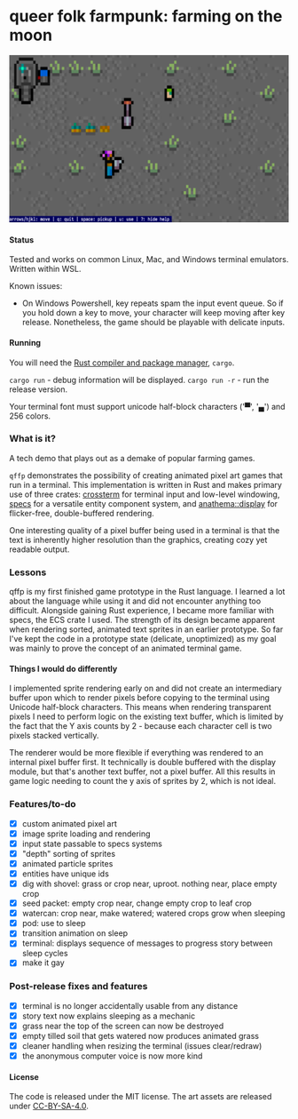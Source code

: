 # queer folk farmpunk: farming on the moon

![screenshot](res/screenshot.png)

#### Status

Tested and works on common Linux, Mac, and Windows terminal emulators. Written within WSL.

Known issues:
- On Windows Powershell, key repeats spam the input event queue. So if you hold down a key to move, your character will keep moving after key release. Nonetheless, the game should be playable with delicate inputs.

#### Running

You will need the [Rust compiler and package manager](https://doc.rust-lang.org/cargo/getting-started/installation.html), `cargo`.

`cargo run` - debug information will be displayed.
`cargo run -r` - run the release version.

Your terminal font must support unicode half-block characters ('▀', '▄') and 256 colors.

### What is it?

A tech demo that plays out as a demake of popular farming games.

`qffp` demonstrates the possibility of creating animated pixel art games that run in a terminal. This implementation is written in Rust and makes primary use of three crates: [crossterm](https://github.com/crossterm-rs/crossterm) for terminal input and low-level windowing, [specs](https://github.com/amethyst/specs) for a versatile entity component system, and [anathema::display](https://github.com/togglebyte/anathema) for flicker-free, double-buffered rendering.

One interesting quality of a pixel buffer being used in a terminal is that the text is inherently higher resolution than the graphics, creating cozy yet readable output.

### Lessons

qffp is my first finished game prototype in the Rust language. I learned a lot about the language while using it and did not encounter anything too difficult. Alongside gaining Rust experience, I became more familiar with specs, the ECS crate I used. The strength of its design became apparent when rendering sorted, animated text sprites in an earlier prototype. So far I've kept the code in a prototype state (delicate, unoptimized) as my goal was mainly to prove the concept of an animated terminal game.

#### Things I would do differently

I implemented sprite rendering early on and did not create an intermediary buffer upon which to render pixels before copying to the terminal using Unicode half-block characters. This means when rendering transparent pixels I need to perform logic on the existing text buffer, which is limited by the fact that the Y axis counts by 2 - because each character cell is two pixels stacked vertically.

The renderer would be more flexible if everything was rendered to an internal pixel buffer first. It technically is double buffered with the display module, but that's another text buffer, not a pixel buffer. All this results in game logic needing to count the y axis of sprites by 2, which is not ideal.

### Features/to-do

- [x] custom animated pixel art
- [x] image sprite loading and rendering
- [x] input state passable to specs systems
- [x] "depth" sorting of sprites
- [x] animated particle sprites
- [x] entities have unique ids
- [x] dig with shovel: grass or crop near, uproot. nothing near, place empty crop
- [x] seed packet: empty crop near, change empty crop to leaf crop
- [x] watercan: crop near, make watered; watered crops grow when sleeping
- [x] pod: use to sleep
- [x] transition animation on sleep
- [x] terminal: displays sequence of messages to progress story between sleep cycles
- [x] make it gay

### Post-release fixes and features

- [x] terminal is no longer accidentally usable from any distance
- [x] story text now explains sleeping as a mechanic
- [x] grass near the top of the screen can now be destroyed
- [x] empty tilled soil that gets watered now produces animated grass
- [x] cleaner handling when resizing the terminal (issues clear/redraw)
- [x] the anonymous computer voice is now more kind

#### License

The code is released under the MIT license. The art assets are released under [CC-BY-SA-4.0](https://creativecommons.org/licenses/by-sa/4.0/).
